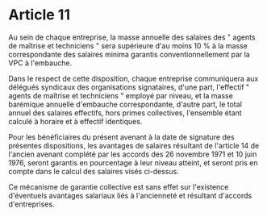 # Article 11

Au sein de chaque entreprise, la masse annuelle des salaires des " agents de maîtrise et techniciens " sera supérieure d'au moins 10 % à la masse correspondante des salaires minima garantis conventionnellement par la VPC à l'embauche.

Dans le respect de cette disposition, chaque entreprise communiquera aux délégués syndicaux des organisations signataires, d'une part, l'effectif " agents de maîtrise et techniciens " employé par niveau, et la masse barémique annuelle d'embauche correspondante, d'autre part, le total annuel des salaires effectifs, hors primes collectives, l'ensemble étant calculé à horaire et à effectif identiques.

Pour les bénéficiaires du présent avenant à la date de signature des présentes dispositions, les avantages de salaires résultant de l'article 14 de l'ancien avenant complété par les accords des 26 novembre 1971 et 10 juin 1976, seront garantis en pourcentage à leur niveau atteint, et seront pris en compte dans le calcul des salaires visés ci-dessus.

Ce mécanisme de garantie collective est sans effet sur l'existence d'éventuels avantages salariaux liés à l'ancienneté et résultant d'accords d'entreprises.


